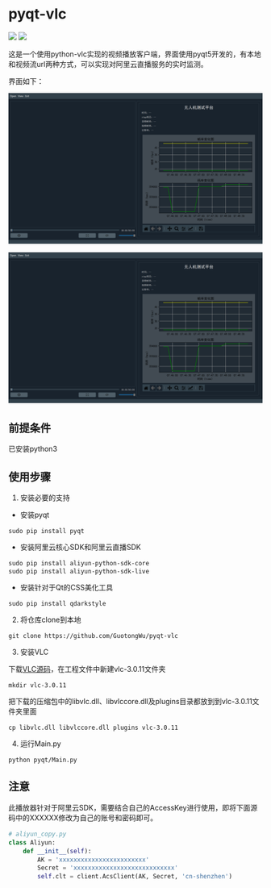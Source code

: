 # pyqt-vlc

![](https://img.shields.io/github/languages/top/GuotongWu/pyqt-vlc) ![](https://img.shields.io/github/license/GuotongWu/pyqt-vlc)

这是一个使用python-vlc实现的视频播放客户端，界面使用pyqt5开发的，有本地和视频流url两种方式，可以实现对阿里云直播服务的实时监测。

界面如下：

![image-20210311180730469](src\image-20210311180730469.png)

![image-20210311194145796](src\image-20210311180730469.png)

## 前提条件

已安装python3

## 使用步骤

1. 安装必要的支持

* 安装pyqt

```shell
sudo pip install pyqt
```

* 安装阿里云核心SDK和阿里云直播SDK

```shell
sudo pip install aliyun-python-sdk-core
sudo pip install aliyun-python-sdk-live
```

* 安装针对于Qt的CSS美化工具

```shell
sudo pip install qdarkstyle 
```

2. 将仓库clone到本地

```shell
git clone https://github.com/GuotongWu/pyqt-vlc
```

3. 安装VLC

下载[VLC源码](http://download.videolan.org/pub/videolan/vlc/3.0.11/win64/vlc-3.0.11-win64.zip)，在工程文件中新建vlc-3.0.11文件夹

```shell
mkdir vlc-3.0.11
```

把下载的压缩包中的libvlc.dll、libvlccore.dll及plugins目录都放到到vlc-3.0.11文件夹里面

```shell
cp libvlc.dll libvlccore.dll plugins vlc-3.0.11
```

4. 运行Main.py

```shell
python pyqt/Main.py
```

## 注意

此播放器针对于阿里云SDK，需要结合自己的AccessKey进行使用，即将下面源码中的XXXXXX修改为自己的账号和密码即可。

```python
# aliyun_copy.py
class Aliyun:
    def __init__(self):
        AK = 'xxxxxxxxxxxxxxxxxxxxxxxx'
        Secret = 'xxxxxxxxxxxxxxxxxxxxxxxxxxxx'
        self.clt = client.AcsClient(AK, Secret, 'cn-shenzhen')
```

